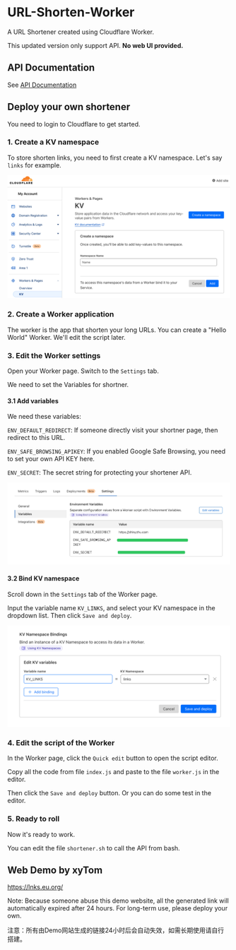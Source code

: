# URL-Shorten-Worker
A URL Shortener created using Cloudflare Worker.

This updated version only support API. **No web UI provided.**

## API Documentation

See [API Documentation](docs/API.md)

## Deploy your own shortener

You need to login to Cloudflare to get started.

### 1. Create a KV namespace

To store shorten links, you need to first create a KV namespace. Let's say `links` for example.

![](docs/kv_create_namespace.png)

### 2. Create a Worker application 

The worker is the app that shorten your long URLs. You can create a "Hello World" Worker. We'll edit the script later.

### 3. Edit the Worker settings

Open your Worker page. Switch to the `Settings` tab.

We need to set the Variables for shortner.

#### 3.1 Add variables

We need these variables:

`ENV_DEFAULT_REDIRECT`: If someone directly visit your shortner page, then redirect to this URL.

`ENV_SAFE_BROWSING_APIKEY`: If you enabled Google Safe Browsing, you need to set your own API KEY here.

`ENV_SECRET`: The secret string for protecting your shortener API.

![](docs/worker_env.jpg)

#### 3.2 Bind KV namespace

Scroll down in the `Settings` tab of the Worker page.

Input the variable name `KV_LINKS`, and select your KV namespace in the dropdown list. Then click `Save and deploy`.

![](docs/worker_kv_namespace_bindings.png)

### 4. Edit the script of the Worker

In the Worker page, click the `Quick edit` button to open the script editor.

Copy all the code from file `index.js` and paste to the file `worker.js` in the editor.

Then click the `Save and deploy` button. Or you can do some test in the editor.

### 5. Ready to roll

Now it's ready to work.

You can edit the file `shortener.sh` to call the API from bash.

## Web Demo by xyTom

https://lnks.eu.org/

Note: Because someone abuse this demo website, all the generated link will automatically expired after 24 hours. For long-term use, please deploy your own.

注意：所有由Demo网站生成的链接24小时后会自动失效，如需长期使用请自行搭建。
